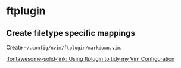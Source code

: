 ftplugin
===

Create filetype specific mappings
---

Create `~/.config/nvim/ftplugin/markdown.vim`.

[:fontawesome-solid-link: Using ftplugin to tidy my Vim Configuration](https://www.jackfranklin.co.uk/blog/using-ftplugin-in-vim/)
